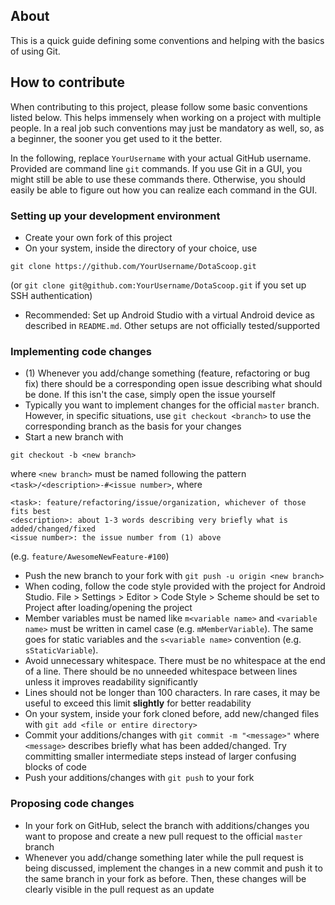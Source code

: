 ## About

This is a quick guide defining some conventions and helping with the basics of using Git.

## How to contribute

When contributing to this project, please follow some basic conventions listed below. This helps immensely when working on a project with multiple people. In a real job such conventions may just be mandatory as well, so, as a beginner, the sooner you get used to it the better.

In the following, replace `YourUsername` with your actual GitHub username. Provided are command line `git` commands. If you use Git in a GUI, you might still be able to use these commands there. Otherwise, you should easily be able to figure out how you can realize each command in the GUI.

### Setting up your development environment

- Create your own fork of this project
- On your system, inside the directory of your choice, use
```
git clone https://github.com/YourUsername/DotaScoop.git
```
(or `git clone git@github.com:YourUsername/DotaScoop.git` if you set up SSH authentication)
- Recommended: Set up Android Studio with a virtual Android device as described in `README.md`. Other setups are not officially tested/supported

### Implementing code changes

- (1) Whenever you add/change something (feature, refactoring or bug fix) there should be a corresponding open issue describing what should be done. If this isn't the case, simply open the issue yourself
- Typically you want to implement changes for the official `master` branch. However, in specific situations, use `git checkout <branch>` to use the corresponding branch as the basis for your changes
- Start a new branch with
```
git checkout -b <new branch>
```
where `<new branch>` must be named following the pattern `<task>/<description>-#<issue number>`, where
```
<task>: feature/refactoring/issue/organization, whichever of those fits best
<description>: about 1-3 words describing very briefly what is added/changed/fixed
<issue number>: the issue number from (1) above
```
(e.g. `feature/AwesomeNewFeature-#100`)
- Push the new branch to your fork with `git push -u origin <new branch>`
- When coding, follow the code style provided with the project for Android Studio. File > Settings > Editor > Code Style > Scheme should be set to Project after loading/opening the project
- Member variables must be named like `m<variable name>` and `<variable name>` must be written in camel case (e.g. `mMemberVariable`). The same goes for static variables and the `s<variable name>` convention (e.g. `sStaticVariable`).
- Avoid unnecessary whitespace. There must be no whitespace at the end of a line. There should be no unneeded whitespace between lines unless it improves readability significantly
- Lines should not be longer than 100 characters. In rare cases, it may be useful to exceed this limit **slightly** for better readability
- On your system, inside your fork cloned before, add new/changed files with `git add <file or entire directory>`
- Commit your additions/changes with `git commit -m "<message>"` where `<message>` describes briefly what has been added/changed. Try committing smaller intermediate steps instead of larger confusing blocks of code
- Push your additions/changes with `git push` to your fork

### Proposing code changes

- In your fork on GitHub, select the branch with additions/changes you want to propose and create a new pull request to the official `master` branch
- Whenever you add/change something later while the pull request is being discussed, implement the changes in a new commit and push it to the same branch in your fork as before. Then, these changes will be clearly visible in the pull request as an update
